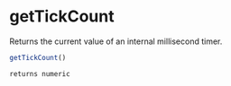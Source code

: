 # getTickCount

 Returns the current value of an internal millisecond timer.

```javascript
getTickCount()
```

```javascript
returns numeric
```
